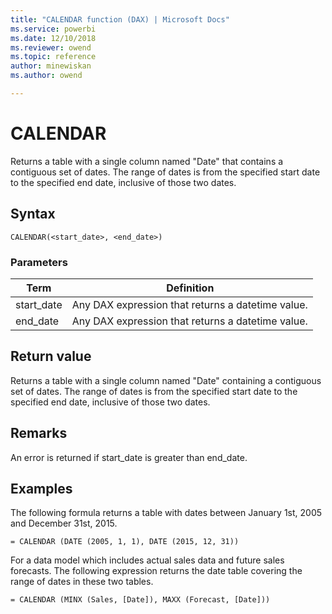 ```yaml
---
title: "CALENDAR function (DAX) | Microsoft Docs"
ms.service: powerbi 
ms.date: 12/10/2018
ms.reviewer: owend
ms.topic: reference
author: minewiskan
ms.author: owend

---
```

# CALENDAR
  
Returns a table with a single column named "Date" that contains a contiguous set of dates. The range of dates is from the specified start date to the specified end date, inclusive of those two dates.  
  
## Syntax  
  
```dax
CALENDAR(<start_date>, <end_date>)  
```
  
### Parameters  
  
|Term|Definition|  
|--------|--------------|  
|start_date|Any DAX expression that returns a datetime value.|  
|end_date|Any DAX expression that returns a datetime value.|  
  
## Return value

Returns a table with a single column named "Date" containing a contiguous set of dates. The range of dates is from the specified start date to the specified end date, inclusive of those two dates.  
  
## Remarks

An error is returned if start_date is greater than end_date.  
  
## Examples

The following formula returns a table with dates between January 1st, 2005 and December 31st, 2015.  
  
```dax
= CALENDAR (DATE (2005, 1, 1), DATE (2015, 12, 31))
```
  
For a data model which includes actual sales data and future sales forecasts. The following expression returns the date table covering the range of dates in these two tables.  
  
```dax
= CALENDAR (MINX (Sales, [Date]), MAXX (Forecast, [Date]))
```  
